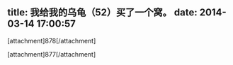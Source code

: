 title: 我给我的乌龟（52）买了一个窝。
date: 2014-03-14 17:00:57
---

<p>
	[attachment]878[/attachment]
</p>
<p>
	[attachment]877[/attachment]
</p>